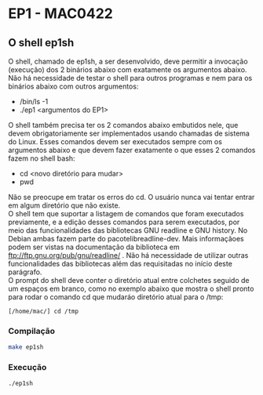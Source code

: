 # EP1 - MAC0422

## O shell ep1sh

O shell, chamado de ep1sh, a ser desenvolvido, deve permitir a invocação (execução) dos 2 binários abaixo com exatamente os argumentos abaixo. Não há necessidade de testar o shell para outros programas e nem para os binários abaixo com outros argumentos:

* /bin/ls -1
* ./ep1 \<argumentos do EP1\>

O shell também precisa ter os 2 comandos abaixo embutidos nele, que devem obrigatoriamente ser implementados usando chamadas de sistema do Linux. Esses comandos devem ser executados sempre com os argumentos abaixo e que devem fazer exatamente o que esses 2 comandos fazem no shell bash:

* cd \<novo diretório para mudar\>
* pwd

Não se preocupe em tratar os erros do cd. O usuário nunca vai tentar entrar em algum diretório que não existe.  
O shell tem que suportar a listagem de comandos que foram executados previamente, e a edição desses comandos para serem executados, por meio das funcionalidades das bibliotecas GNU readline e GNU history. No Debian ambas fazem parte do pacotelibreadline-dev. Mais informaçãoes podem ser vistas na documentação da biblioteca em ftp://ftp.gnu.org/pub/gnu/readline/ . Não há necessidade de utilizar outras funcionalidades das bibliotecas além das requisitadas no início deste parágrafo.  
O prompt do shell deve conter o diretório atual entre colchetes seguido de um espaços em branco, como no exemplo abaixo que mostra o shell pronto para rodar o comando cd que mudaráo diretório atual para o /tmp:

	[/home/mac/] cd /tmp 
     
### Compilação
```sh
make ep1sh
```

### Execução
```sh
./ep1sh
```
